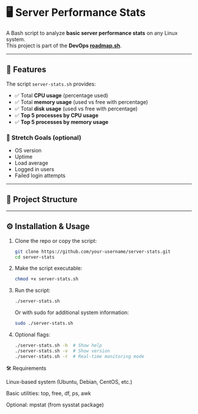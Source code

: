 # 🖥️ Server Performance Stats

A Bash script to analyze **basic server performance stats** on any Linux system.  
This project is part of the **DevOps [roadmap.sh](https://roadmap.sh/projects)**.

---

## 🚀 Features

The script `server-stats.sh` provides:

- ✅ Total **CPU usage** (percentage used)  
- ✅ Total **memory usage** (used vs free with percentage)  
- ✅ Total **disk usage** (used vs free with percentage)  
- ✅ **Top 5 processes by CPU usage**  
- ✅ **Top 5 processes by memory usage**  

### 🌟 Stretch Goals (optional)
- OS version  
- Uptime  
- Load average  
- Logged in users  
- Failed login attempts  

---

## 📂 Project Structure



---

## ⚙️ Installation & Usage

1. Clone the repo or copy the script:  
   ```bash
   git clone https://github.com/your-username/server-stats.git
   cd server-stats
   ```

2. Make the script executable:
   ```bash
   chmod +x server-stats.sh
   ```

3. Run the script:
   ```bash
   ./server-stats.sh
   ```

   Or with sudo for additional system information:
   ```bash
   sudo ./server-stats.sh
   ```

4. Optional flags:
   ```bash
   ./server-stats.sh -h  # Show help
   ./server-stats.sh -v  # Show version
   ./server-stats.sh -r  # Real-time monitoring mode
   ```

🛠️ Requirements

Linux-based system (Ubuntu, Debian, CentOS, etc.)

Basic utilities: top, free, df, ps, awk

Optional: mpstat (from sysstat package)